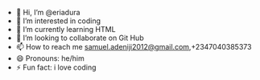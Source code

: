 - 👋 Hi, I’m @eriadura
- 👀 I’m interested in coding
- 🌱 I’m currently learning HTML
- 💞️ I’m looking to collaborate on Git Hub
- 📫 How to reach me samuel.adeniji2012@gmail.com,+2347040385373
- 😄 Pronouns: he/him
- ⚡ Fun fact: i love coding

<!---
eriadura/eriadura is a ✨ special ✨ repository because its `README.md` (this file) appears on your GitHub profile.
You can click the Preview link to take a look at your changes.
--->
